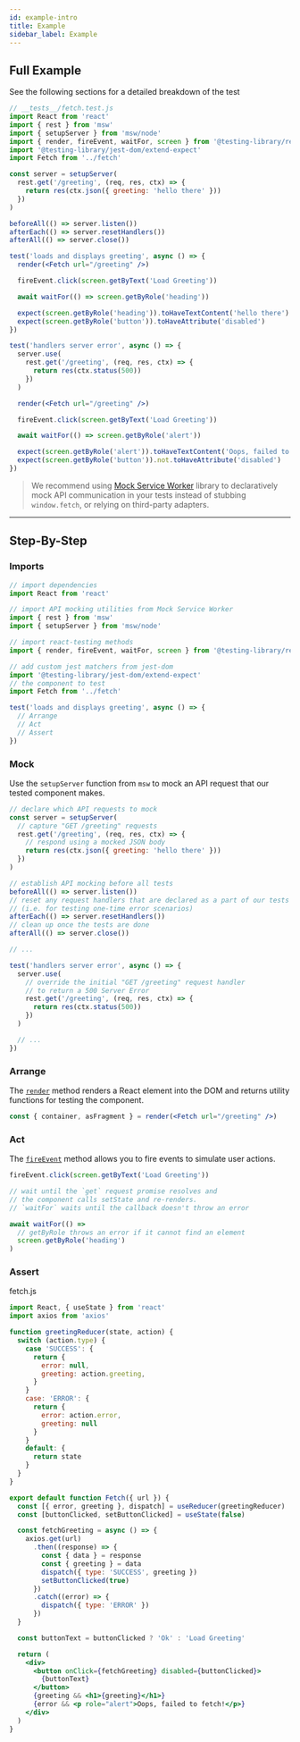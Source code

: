```yaml
---
id: example-intro
title: Example
sidebar_label: Example
---
```


## Full Example

See the following sections for a detailed breakdown of the test

```jsx
// __tests__/fetch.test.js
import React from 'react'
import { rest } from 'msw'
import { setupServer } from 'msw/node'
import { render, fireEvent, waitFor, screen } from '@testing-library/react'
import '@testing-library/jest-dom/extend-expect'
import Fetch from '../fetch'

const server = setupServer(
  rest.get('/greeting', (req, res, ctx) => {
    return res(ctx.json({ greeting: 'hello there' }))
  })
)

beforeAll(() => server.listen())
afterEach(() => server.resetHandlers())
afterAll(() => server.close())

test('loads and displays greeting', async () => {
  render(<Fetch url="/greeting" />)

  fireEvent.click(screen.getByText('Load Greeting'))

  await waitFor(() => screen.getByRole('heading'))

  expect(screen.getByRole('heading')).toHaveTextContent('hello there')
  expect(screen.getByRole('button')).toHaveAttribute('disabled')
})

test('handlers server error', async () => {
  server.use(
    rest.get('/greeting', (req, res, ctx) => {
      return res(ctx.status(500))
    })
  )

  render(<Fetch url="/greeting" />)

  fireEvent.click(screen.getByText('Load Greeting'))

  await waitFor(() => screen.getByRole('alert'))

  expect(screen.getByRole('alert')).toHaveTextContent('Oops, failed to fetch!')
  expect(screen.getByRole('button')).not.toHaveAttribute('disabled')
})
```

> We recommend using [Mock Service Worker](https://github.com/mswjs/msw) library
> to declaratively mock API communication in your tests instead of stubbing
> `window.fetch`, or relying on third-party adapters.

---

## Step-By-Step

### Imports

```jsx
// import dependencies
import React from 'react'

// import API mocking utilities from Mock Service Worker
import { rest } from 'msw'
import { setupServer } from 'msw/node'

// import react-testing methods
import { render, fireEvent, waitFor, screen } from '@testing-library/react'

// add custom jest matchers from jest-dom
import '@testing-library/jest-dom/extend-expect'
// the component to test
import Fetch from '../fetch'
```

```jsx
test('loads and displays greeting', async () => {
  // Arrange
  // Act
  // Assert
})
```

### Mock

Use the `setupServer` function from `msw` to mock an API request that our tested
component makes.

```js
// declare which API requests to mock
const server = setupServer(
  // capture "GET /greeting" requests
  rest.get('/greeting', (req, res, ctx) => {
    // respond using a mocked JSON body
    return res(ctx.json({ greeting: 'hello there' }))
  })
)

// establish API mocking before all tests
beforeAll(() => server.listen())
// reset any request handlers that are declared as a part of our tests
// (i.e. for testing one-time error scenarios)
afterEach(() => server.resetHandlers())
// clean up once the tests are done
afterAll(() => server.close())

// ...

test('handlers server error', async () => {
  server.use(
    // override the initial "GET /greeting" request handler
    // to return a 500 Server Error
    rest.get('/greeting', (req, res, ctx) => {
      return res(ctx.status(500))
    })
  )

  // ...
})
```

### Arrange

The [`render`](./api#render) method renders a React element into the DOM and
returns utility functions for testing the component.

```jsx
const { container, asFragment } = render(<Fetch url="/greeting" />)
```

### Act

The [`fireEvent`](dom-testing-library/api-events.md) method allows you to fire
events to simulate user actions.

```jsx
fireEvent.click(screen.getByText('Load Greeting'))

// wait until the `get` request promise resolves and
// the component calls setState and re-renders.
// `waitFor` waits until the callback doesn't throw an error

await waitFor(() =>
  // getByRole throws an error if it cannot find an element
  screen.getByRole('heading')
)
```

### Assert

fetch.js

```jsx
import React, { useState } from 'react'
import axios from 'axios'

function greetingReducer(state, action) {
  switch (action.type) {
    case 'SUCCESS': {
      return {
        error: null,
        greeting: action.greeting,
      }
    }
    case: 'ERROR': {
      return {
        error: action.error,
        greeting: null
      }
    }
    default: {
      return state
    }
  }
}

export default function Fetch({ url }) {
  const [{ error, greeting }, dispatch] = useReducer(greetingReducer)
  const [buttonClicked, setButtonClicked] = useState(false)

  const fetchGreeting = async () => {
    axios.get(url)
      .then((response) => {
        const { data } = response
        const { greeting } = data
        dispatch({ type: 'SUCCESS', greeting })
        setButtonClicked(true)
      })
      .catch((error) => {
        dispatch({ type: 'ERROR' })
      })
  }

  const buttonText = buttonClicked ? 'Ok' : 'Load Greeting'

  return (
    <div>
      <button onClick={fetchGreeting} disabled={buttonClicked}>
        {buttonText}
      </button>
      {greeting && <h1>{greeting}</h1>}
      {error && <p role="alert">Oops, failed to fetch!</p>}
    </div>
  )
}
```
